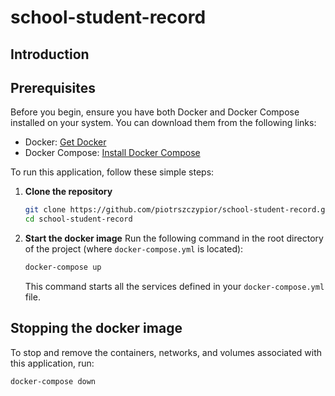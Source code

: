 # school-student-record

## Introduction

## Prerequisites
Before you begin, ensure you have both Docker and Docker Compose installed on your system. You can download them from the following links:
- Docker: [Get Docker](https://docs.docker.com/get-docker/)
- Docker Compose: [Install Docker Compose](https://docs.docker.com/compose/install/)

To run this application, follow these simple steps:

1. **Clone the repository**
    ```bash
    git clone https://github.com/piotrszczypior/school-student-record.git
    cd school-student-record
    ```

2. **Start the docker image**
    Run the following command in the root directory of the project (where `docker-compose.yml` is located):
    ```bash
    docker-compose up
    ```
    This command starts all the services defined in your `docker-compose.yml` file.


## Stopping the docker image
To stop and remove the containers, networks, and volumes associated with this application, run:
```bash
docker-compose down
